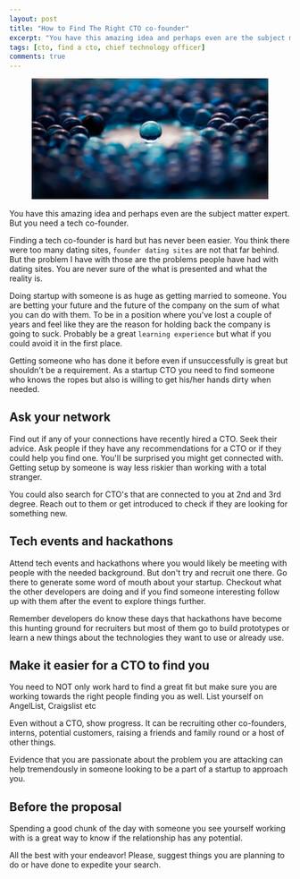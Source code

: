```yaml
---
layout: post
title: "How to Find The Right CTO co-founder"
excerpt: "You have this amazing idea and perhaps even are the subject matter expert. But you need a tech co-founder."
tags: [cto, find a cto, chief technology officer]
comments: true
---
```


<figure>
	<img src="../images/search.jpg">
</figure>

You have this amazing idea and perhaps even are the subject matter expert. But you need a tech co-founder.

Finding a tech co-founder is hard but has never been easier. You think there were too many dating sites, `founder dating sites` are not that far behind. But the problem I have with those are the problems people have had with dating sites. You are never sure of the what is presented and what the reality is.

Doing startup with someone is as huge as getting married to someone. You are betting your future and the future of the company on the sum of what you can do with them. To be in a position where you've lost a couple of years and feel like they are the reason for holding back the company is going to suck. Probably be a great `learning experience` but what if you could avoid it in the first place.

Getting someone who has done it before even if unsuccessfully is great but shouldn't be a requirement. As a startup CTO you need to find someone who knows the ropes but also is willing to get his/her hands dirty when needed.

## Ask your network
Find out if any of your connections have recently hired a CTO. Seek their advice. Ask people if they have any recommendations for a CTO or if they could help you find one. You'll be surprised you might get connected with. Getting setup by someone is way less riskier than working with a total stranger.

You could also search for CTO's that are connected to you at 2nd and 3rd degree. Reach out to them or get introduced to check if they are looking for something new.

## Tech events and hackathons
Attend tech events and hackathons where you would likely be meeting with people with the needed background. But don't try and recruit one there. Go there to generate some word of mouth about your startup. Checkout what the other developers are doing and if you find someone interesting follow up with them after the event to explore things further.

Remember developers do know these days that hackathons have become this hunting ground for recruiters but most of them go to build prototypes or learn a new things about the technologies they want to use or already use.

## Make it easier for a CTO to find you
You need to NOT only work hard to find a great fit but make sure you are working towards the right people finding you as well. List yourself on AngelList, Craigslist etc

Even without a CTO, show progress. It can be recruiting other co-founders, interns, potential customers, raising a friends and family round or a host of other things.

Evidence that you are passionate about the problem you are attacking can help tremendously in someone looking to be a part of a startup to approach you.


## Before the proposal
Spending a good chunk of the day with someone you see yourself working with is a great way to know if the relationship has any potential.

All the best with your endeavor! Please, suggest things you are planning to do or have done to expedite your search.
